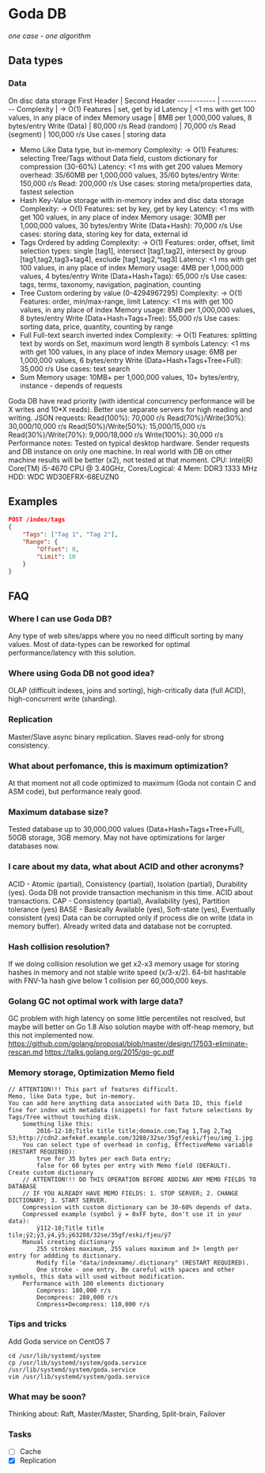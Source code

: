 # Goda DB
*one case - one algorithm*

## Data types
### Data
On disc data storage
First Header | Second Header
------------ | -------------
Complexity | -> O(1)
Features | set, get by id
Latency | <1 ms with get 100 values, in any place of index
Memory usage | 8MB per 1,000,000 values, 8 bytes/entry
Write (Data) | 80,000 r/s
Read (random) | 70,000 r/s
Read (segment) | 100,000 r/s
Use cases | storing data
* Memo
Like Data type, but in-memory
Complexity: -> O(1)
Features: selecting Tree/Tags without Data field, custom dictionary for compression (30-60%)
Latency: <1 ms with get 200 values
Memory overhead: 35/60MB per 1,000,000 values, 35/60 bytes/entry
Write: 150,000 r/s
Read: 200,000 r/s
Use cases: storing meta/properties data, fastest selection
* Hash
	Key-Value storage with in-memory index and disc data storage
	Complexity: -> O(1)
	Features: set by key, get by key
	Latency: <1 ms with get 100 values, in any place of index
	Memory usage: 30MB per 1,000,000 values, 30 bytes/entry
	Write (Data+Hash): 70,000 r/s
	Use cases: storing data, storing key for data, external id
* Tags
	Ordered by adding
	Complexity: -> O(1)
	Features: order, offset, limit
		selection types: single [tag1], intersect [tag1,tag2], intersect by group [tag1,tag2,tag3+tag4], exclude [tag1,tag2,^tag3]
	Latency: <1 ms with get 100 values, in any place of index
	Memory usage: 4MB per 1,000,000 values, 4 bytes/entry
	Write (Data+Hash+Tags): 65,000 r/s
	Use cases: tags, terms, taxonomy, navigation, pagination, counting
* Tree
	Custom ordering by value (0-4294967295)
	Complexity: -> O(1)
	Features: order, min/max-range, limit
	Latency: <1 ms with get 100 values, in any place of index
	Memory usage: 8MB per 1,000,000 values, 8 bytes/entry
	Write (Data+Hash+Tags+Tree): 55,000 r/s
	Use cases: sorting data, price, quantity, counting by range
* Full
	Full-text search inverted index
	Complexity: -> O(1)
	Features: splitting text by words on Set, maximum word length 8 symbols
	Latency: <1 ms with get 100 values, in any place of index
	Memory usage: 6MB per 1,000,000 values, 6 bytes/entry
	Write (Data+Hash+Tags+Tree+Full): 35,000 r/s
	Use cases: text search
* Sum
	Memory usage: 10MB+ per 1,000,000 values, 10+ bytes/entry, instance - depends of requests


Goda DB have read priority (with identical concurrency performance will be X writes and 10*X reads).
Better use separate servers for high reading and writing.
JSON requests:
	Read(100%): 70,000 r/s
	Read(70%)/Write(30%): 30,000/10,000 r/s
	Read(50%)/Write(50%): 15,000/15,000 r/s
	Read(30%)/Write(70%): 9,000/18,000 r/s
	Write(100%): 30,000 r/s
Performance notes:
Tested on typical desktop hardware. Sender requests and DB instance on only one machine.
In real world with DB on other machine results will be better (x2), not tested at that moment.
CPU: Intel(R) Core(TM) i5-4670 CPU @ 3.40GHz, Cores/Logical: 4
Mem: DDR3 1333 MHz
HDD: WDC WD30EFRX-68EUZN0

## Examples
```json
POST /index/tags
{
	"Tags": ["Tag 1", "Tag 2"],
	"Range": {
		"Offset": 0,
		"Limit": 10
	}
}

```

## FAQ

### Where I can use Goda DB?
Any type of web sites/apps where you no need difficult sorting by many values.
Most of data-types can be reworked for optimal performance/latency with this solution.

### Where using Goda DB not good idea?
OLAP (difficult indexes, joins and sorting), high-critically data (full ACID), high-concurrent write (sharding).

### Replication
Master/Slave async binary replication. Slaves read-only for strong consistency.

### What about perfomance, this is maximum optimization?
At that moment not all code optimized to maximum (Goda not contain C and ASM code), but performance realy good.

### Maximum database size?
Tested database up to 30,000,000 values (Data+Hash+Tags+Tree+Full), 50GB storage, 3GB memory. May not have optimizations for larger databases now.

### I care about my data, what about ACID and other acronyms?
ACID - Atomic (partial), Consistency (partial), Isolation (partial), Durability (yes).
Goda DB not provide transaction mechanism in this time. ACID about transactions.
CAP - Consistency (partial), Availability (yes), Partition tolerance (yes)
BASE - Basically Available (yes), Soft-state (yes), Eventually consistent (yes)
Data can be corrupted only if process die on write (data in memory buffer). Already writed data and database not be corrupted.

### Hash collision resolution?
If we doing collision resolution we get x2-x3 memory usage for storing hashes in memory and not stable write speed (x/3-x/2).
64-bit hashtable with FNV-1a hash give below 1 collision per 60,000,000 keys. 

### Golang GC not optimal work with large data?
GC problem with high latency on some little percentiles not resolved, but maybe will better on Go 1.8
Also solution maybe with off-heap memory, but this not implemented now.
https://github.com/golang/proposal/blob/master/design/17503-eliminate-rescan.md
https://talks.golang.org/2015/go-gc.pdf

### Memory storage, Optimization Memo field
	// ATTENTION!!! This part of features difficult.
	Memo, like Data type, but in-memory.
	You can add here anything data associated with Data ID, this field fine for index with metadata (snippets) for fast future selections by Tags/Tree without touching disk.
		Something like this:
			2016-12-10;Title title title;domain.com;Tag 1,Tag 2,Tag 53;http://cdn2.aefekef.example.com/3288/32se/35gf/eski/fjeu/img_1.jpg
		You can select type of overhead in config, EffectiveMemo variable (RESTART REQUIRED):
			true for 35 bytes per each Data entry;
			false for 60 bytes per entry with Memo field (DEFAULT).
	Create custom dictionary
		// ATTENTION!!! DO THIS OPERATION BEFORE ADDING ANY MEMO FIELDS TO DATABASE
		// IF YOU ALREADY HAVE MEMO FIELDS: 1. STOP SERVER; 2. CHANGE DICTIONARY; 3. START SERVER.
		Compression with custom dictionary can be 30-60% depends of data.
		Compressed example (symbol ÿ = 0xFF byte, don't use it in your data): 
			ÿ112-10;Title title tile;ÿ2;ÿ3,ÿ4,ÿ5;ÿ63288/32se/35gf/eski/fjeu/ÿ7
		Manual creating dictionary
			255 strokes maximum, 255 values maximum and 3+ length per entry for addding to dictionary.
			Modify file "data/indexname/.dictionary" (RESTART REQUIRED).
			One stroke - one entry. Be careful with spaces and other symbols, this data will used without modification.
		Performance with 100 elements dictionary
			Compress: 180,000 r/s
			Decompress: 280,000 r/s
			Compress+Decompress: 110,000 r/s

### Tips and tricks
Add Goda service on CentOS 7
```
cd /usr/lib/systemd/system
cp /usr/lib/systemd/system/goda.service /usr/lib/systemd/system/goda.service
vim /usr/lib/systemd/system/goda.service
```

### What may be soon?
Thinking about: Raft, Master/Master, Sharding, Split-brain, Failover

### Tasks
- [ ] Cache
- [x] Replication